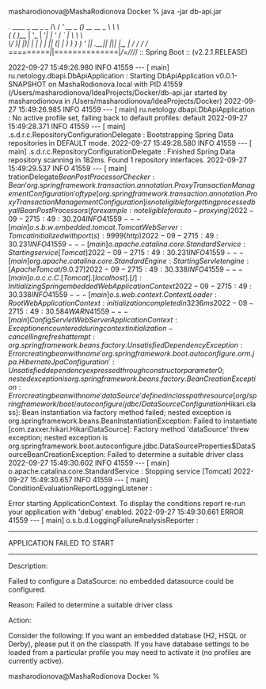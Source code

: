 masharodionova@MashaRodionova Docker % java -jar db-api.jar

.   ____          _            __ _ _
/\\ / ___'_ __ _ _(_)_ __  __ _ \ \ \ \
( ( )\___ | '_ | '_| | '_ \/ _` | \ \ \ \
\\/  ___)| |_)| | | | | || (_| |  ) ) ) )
'  |____| .__|_| |_|_| |_\__, | / / / /
=========|_|==============|___/=/_/_/_/
:: Spring Boot ::        (v2.2.1.RELEASE)

2022-09-27 15:49:26.980  INFO 41559 --- [           main] ru.netology.dbapi.DbApiApplication       : Starting DbApiApplication v0.0.1-SNAPSHOT on MashaRodionova.local with PID 41559 (/Users/masharodionova/IdeaProjects/Docker/db-api.jar started by masharodionova in /Users/masharodionova/IdeaProjects/Docker)
2022-09-27 15:49:26.985  INFO 41559 --- [           main] ru.netology.dbapi.DbApiApplication       : No active profile set, falling back to default profiles: default
2022-09-27 15:49:28.371  INFO 41559 --- [           main] .s.d.r.c.RepositoryConfigurationDelegate : Bootstrapping Spring Data repositories in DEFAULT mode.
2022-09-27 15:49:28.580  INFO 41559 --- [           main] .s.d.r.c.RepositoryConfigurationDelegate : Finished Spring Data repository scanning in 182ms. Found 1 repository interfaces.
2022-09-27 15:49:29.537  INFO 41559 --- [           main] trationDelegate$BeanPostProcessorChecker : Bean 'org.springframework.transaction.annotation.ProxyTransactionManagementConfiguration' of type [org.springframework.transaction.annotation.ProxyTransactionManagementConfiguration] is not eligible for getting processed by all BeanPostProcessors (for example: not eligible for auto-proxying)
2022-09-27 15:49:30.204  INFO 41559 --- [           main] o.s.b.w.embedded.tomcat.TomcatWebServer  : Tomcat initialized with port(s): 9999 (http)
2022-09-27 15:49:30.231  INFO 41559 --- [           main] o.apache.catalina.core.StandardService   : Starting service [Tomcat]
2022-09-27 15:49:30.231  INFO 41559 --- [           main] org.apache.catalina.core.StandardEngine  : Starting Servlet engine: [Apache Tomcat/9.0.27]
2022-09-27 15:49:30.338  INFO 41559 --- [           main] o.a.c.c.C.[Tomcat].[localhost].[/]       : Initializing Spring embedded WebApplicationContext
2022-09-27 15:49:30.338  INFO 41559 --- [           main] o.s.web.context.ContextLoader            : Root WebApplicationContext: initialization completed in 3236 ms
2022-09-27 15:49:30.584  WARN 41559 --- [           main] ConfigServletWebServerApplicationContext : Exception encountered during context initialization - cancelling refresh attempt: org.springframework.beans.factory.UnsatisfiedDependencyException: Error creating bean with name 'org.springframework.boot.autoconfigure.orm.jpa.HibernateJpaConfiguration': Unsatisfied dependency expressed through constructor parameter 0; nested exception is org.springframework.beans.factory.BeanCreationException: Error creating bean with name 'dataSource' defined in class path resource [org/springframework/boot/autoconfigure/jdbc/DataSourceConfiguration$Hikari.class]: Bean instantiation via factory method failed; nested exception is org.springframework.beans.BeanInstantiationException: Failed to instantiate [com.zaxxer.hikari.HikariDataSource]: Factory method 'dataSource' threw exception; nested exception is org.springframework.boot.autoconfigure.jdbc.DataSourceProperties$DataSourceBeanCreationException: Failed to determine a suitable driver class
2022-09-27 15:49:30.602  INFO 41559 --- [           main] o.apache.catalina.core.StandardService   : Stopping service [Tomcat]
2022-09-27 15:49:30.657  INFO 41559 --- [           main] ConditionEvaluationReportLoggingListener :

Error starting ApplicationContext. To display the conditions report re-run your application with 'debug' enabled.
2022-09-27 15:49:30.661 ERROR 41559 --- [           main] o.s.b.d.LoggingFailureAnalysisReporter   :

***************************
APPLICATION FAILED TO START
***************************

Description:

Failed to configure a DataSource: no embedded datasource could be configured.

Reason: Failed to determine a suitable driver class


Action:

Consider the following:
If you want an embedded database (H2, HSQL or Derby), please put it on the classpath.
If you have database settings to be loaded from a particular profile you may need to activate it (no profiles are currently active).

masharodionova@MashaRodionova Docker % 
